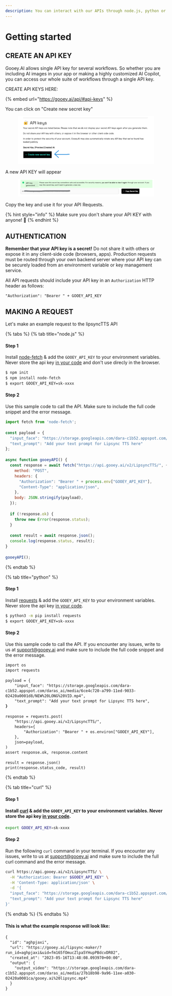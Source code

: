 ```yaml
---
description: You can interact with our APIs through node.js, python or curl
---
```


# Getting started

## CREATE AN API KEY

Gooey.AI allows single API key for several workflows. So whether you are including AI images in your app or making a highly customized AI Copilot, you can access our whole suite of workflows through a single API key.&#x20;

CREATE API KEYS HERE:

{% embed url="https://gooey.ai/api/#api-keys" %}

You can click on "Create new secret key"

<figure><img src="../.gitbook/assets/Screenshot 2023-11-02 231541--- (2).png" alt=""><figcaption></figcaption></figure>

A new API KEY will appear

<figure><img src="../.gitbook/assets/Screenshot 2024-01-04 155308.png" alt=""><figcaption></figcaption></figure>

Copy the key and use it for your API Requests.&#x20;

{% hint style="info" %}
Make sure you don't share your API KEY with anyone! 🚫
{% endhint %}

## AUTHENTICATION&#x20;

**Remember that your API key is a secret!** Do not share it with others or expose it in any client-side code (browsers, apps). Production requests must be routed through your own backend server where your API key can be securely loaded from an environment variable or key management service.

All API requests should include your API key in an `Authorization` HTTP header as follows:

```
"Authorization": "Bearer " + GOOEY_API_KEY
```

## MAKING A REQUEST

Let's make an example request to the lipsyncTTS API

{% tabs %}
{% tab title="node.js" %}
#### Step 1

Install [node-fetch](https://www.npmjs.com/package/node-fetch) & add the `GOOEY_API_KEY` to your environment variables. Never store the api key [in your code](https://12factor.net/config) and don't use direcly in the browser.

```bash
$ npm init
$ npm install node-fetch
$ export GOOEY_API_KEY=sk-xxxx
```

#### Step 2

Use this sample code to call the API. Make sure to include the full code snippet and the error message.

```js
import fetch from 'node-fetch';

const payload = {
  "input_face": "https://storage.googleapis.com/dara-c1b52.appspot.com/daras_ai/media/6ce4c720-a799-11ed-9033-02420a0001d8/NEW%20LONG%20VID.mp4",
  "text_prompt": "Add your text prompt for Lipsync TTS here"
};

async function gooeyAPI() {
  const response = await fetch("https://api.gooey.ai/v2/LipsyncTTS/", {
    method: "POST",
    headers: {
      "Authorization": "Bearer " + process.env["GOOEY_API_KEY"],
      "Content-Type": "application/json",
    },
    body: JSON.stringify(payload),
  });

  if (!response.ok) {
    throw new Error(response.status);
  }

  const result = await response.json();
  console.log(response.status, result);
}

gooeyAPI();
```
{% endtab %}

{% tab title="python" %}
#### Step 1

Install [requests](https://requests.readthedocs.io/en/latest/) & add the `GOOEY_API_KEY` to your environment variables. Never store the api key [in your code](https://12factor.net/config).

```bash
$ python3 -m pip install requests
$ export GOOEY_API_KEY=sk-xxxx
```

#### Step 2

Use this sample code to call the API. If you encounter any issues, write to us at [support@gooey.ai](mailto:support@gooey.ai) and make sure to include the full code snippet and the error message.

<pre class="language-python"><code class="lang-python">import os
import requests

payload = {
    "input_face": "https://storage.googleapis.com/dara-c1b52.appspot.com/daras_ai/media/6ce4c720-a799-11ed-9033-02420a0001d8/NEW%20LONG%20VID.mp4",
    "text_prompt": "Add your text prompt for Lipsync TTS here",
<strong>}
</strong>
response = requests.post(
    "https://api.gooey.ai/v2/LipsyncTTS/",
    headers={
        "Authorization": "Bearer " + os.environ["GOOEY_API_KEY"],
    },
    json=payload,
)
assert response.ok, response.content

result = response.json()
print(response.status_code, result)
</code></pre>
{% endtab %}

{% tab title="curl" %}
#### Step 1

#### Install [curl](https://everything.curl.dev/get) & add the `GOOEY_API_KEY` to your environment variables. Never store the api key [in your code](https://12factor.net/config).

```bash
export GOOEY_API_KEY=sk-xxxx
```

#### Step 2

Run the following `curl` command in your terminal. If you encounter any issues, write to us at [support@gooey.ai](mailto:support@gooey.ai) and make sure to include the full curl command and the error message.

```bash
curl https://api.gooey.ai/v2/LipsyncTTS/ \
  -H "Authorization: Bearer $GOOEY_API_KEY" \
  -H 'Content-Type: application/json' \
  -d '{
  "input_face": "https://storage.googleapis.com/dara-c1b52.appspot.com/daras_ai/media/6ce4c720-a799-11ed-9033-02420a0001d8/NEW%20LONG%20VID.mp4",
  "text_prompt": "Add your text prompt for Lipsync TTS here"
}'
```
{% endtab %}
{% endtabs %}

#### This is what the example response will look like:

```
{
  "id": "aghpjaxi",
  "url": "https://gooey.ai/lipsync-maker/?run_id=aghpjaxi&uid=fm165fOmucZlpa5YHupPBdcvDR02",
  "created_at": "2023-05-16T13:48:08.093970+00:00",
  "output": {
    "output_video": "https://storage.googleapis.com/dara-c1b52.appspot.com/daras_ai/media/27b18b98-9a96-11ee-a030-02420a0001ca/gooey.ai%20lipsync.mp4"
  }
}
```
